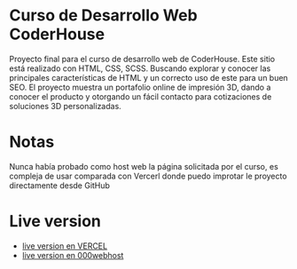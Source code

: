 # Curso de Desarrollo Web CoderHouse
 Proyecto final para el curso de desarrollo web de CoderHouse. Este sitio está realizado con HTML, CSS, SCSS. Buscando explorar y conocer las principales características de HTML y un correcto uso de este para un buen SEO. El proyecto muestra un portafolio online de impresión 3D, dando a conocer el producto y otorgando un fácil contacto para cotizaciones de soluciones 3D personalizadas.

# Notas
Nunca había probado como host web la página solicitada por el curso, es compleja de usar comparada con Vercerl donde puedo improtar le proyecto directamente desde GitHub

# Live version
* [live version en VERCEL](https://desarrollo-web-flex.vercel.app/) 
* [live version en  000webhost](https://proyectofinal-rodolfocuevas.000webhostapp.com/)





